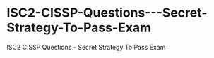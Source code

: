 # ISC2-CISSP-Questions---Secret-Strategy-To-Pass-Exam
ISC2 CISSP Questions - Secret Strategy To Pass Exam
